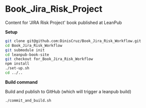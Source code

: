# Book_Jira_Risk_Project
Content for 'JIRA Risk Project' book published at LeanPub


**Setup**

```bash
git clone git@github.com:DinisCruz/Book_Jira_Risk_Workflow.git
cd Book_Jira_Risk_Workflow
git submodule init
cd leanpub-book-site
git checkout for_Book_Jira_Risk_Workflow
npm install
./set-up.sh
cd ../..


```
**Build command**

Build and publish to GitHub (which will trigger a leanpub build)

```bash
./commit_and_build.sh
```
